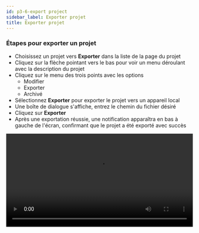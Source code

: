 ```yaml
---
id: p3-6-export project
sidebar_label: Exporter projet
title: Exporter projet
---
```


### Étapes pour exporter un projet ###

- Choisissez un projet vers **Exporter** dans la liste de la page du projet
- Cliquez sur la flèche pointant vers le bas pour voir un menu déroulant avec la description du projet
- Cliquez sur le menu des trois points avec les options
  - Modifier
  - Exporter
  - Archivé
- Sélectionnez **Exporter** pour exporter le projet vers un appareil local
- Une boîte de dialogue s'affiche, entrez le chemin du fichier désiré
- Cliquez sur **Exporter**
- Après une exportation réussie, une notification apparaîtra en bas à gauche de l'écran, confirmant que le projet a été exporté avec succès


<video controls src="/assets/exportfile.mov" width="100%" type="video/mov"></video>